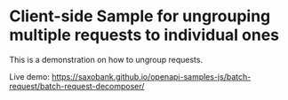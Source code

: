 # Client-side Sample for ungrouping multiple requests to individual ones

This is a demonstration on how to ungroup requests.

Live demo: https://saxobank.github.io/openapi-samples-js/batch-request/batch-request-decomposer/
